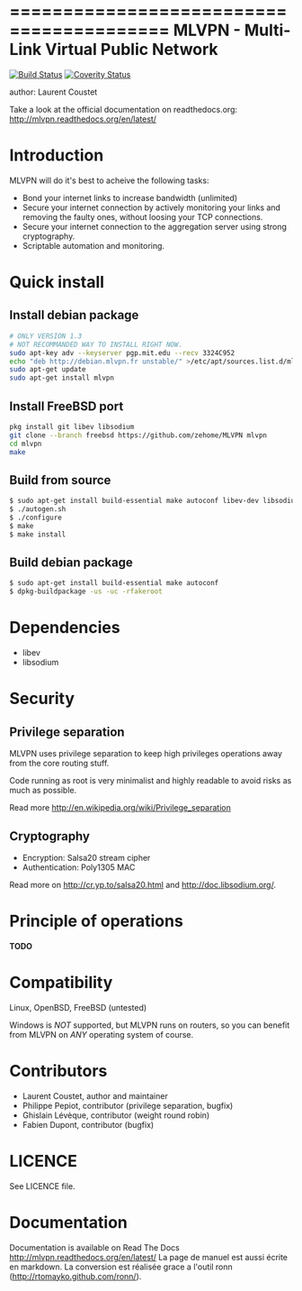=========================================
MLVPN - Multi-Link Virtual Public Network
=========================================
[![Build Status](https://travis-ci.org/zehome/MLVPN.svg?branch=ev)](https://travis-ci.org/zehome/MLVPN)
[![Coverity Status](https://scan.coverity.com/projects/4405/badge.svg)](https://scan.coverity.com/projects/4405)

author: Laurent Coustet <ed arobase zehome.com>

Take a look at the official documentation on readthedocs.org: http://mlvpn.readthedocs.org/en/latest/

Introduction
============
MLVPN will do it's best to acheive the following tasks:

  * Bond your internet links to increase bandwidth (unlimited)
  * Secure your internet connection by actively monitoring
    your links and removing the faulty ones, without loosing
    your TCP connections.
  * Secure your internet connection to the aggregation server using
    strong cryptography.
  * Scriptable automation and monitoring.

Quick install
=============

Install debian package
----------------------
```sh
# ONLY VERSION 1.3
# NOT RECOMMANDED WAY TO INSTALL RIGHT NOW.
sudo apt-key adv --keyserver pgp.mit.edu --recv 3324C952
echo "deb http://debian.mlvpn.fr unstable/" >/etc/apt/sources.list.d/mlvpn.list
sudo apt-get update
sudo apt-get install mlvpn
```


Install FreeBSD port
--------------------
```sh
pkg install git libev libsodium
git clone --branch freebsd https://github.com/zehome/MLVPN mlvpn
cd mlvpn
make
```

Build from source
-----------------
```sh
$ sudo apt-get install build-essential make autoconf libev-dev libsodium-dev
$ ./autogen.sh
$ ./configure
$ make
$ make install
```

Build debian package
--------------------
```sh
$ sudo apt-get install build-essential make autoconf
$ dpkg-buildpackage -us -uc -rfakeroot
```

Dependencies
============
  - libev
  - libsodium

Security
========

Privilege separation
--------------------
MLVPN uses privilege separation to keep high privileges operations
away from the core routing stuff.

Code running as root is very minimalist and highly readable to
avoid risks as much as possible.

Read more http://en.wikipedia.org/wiki/Privilege_separation

Cryptography
------------
  * Encryption: Salsa20 stream cipher
  * Authentication: Poly1305 MAC

Read more on http://cr.yp.to/salsa20.html and http://doc.libsodium.org/.


Principle of operations
=======================
**TODO**

Compatibility
=============
Linux, OpenBSD, FreeBSD (untested)

Windows is *NOT* supported, but MLVPN runs on routers, so you can
benefit from MLVPN on *ANY* operating system of course.

Contributors
============
  * Laurent Coustet, author and maintainer
  * Philippe Pepiot, contributor (privilege separation, bugfix)
  * Ghislain Lévèque, contributor (weight round robin)
  * Fabien Dupont, contributor (bugfix)

LICENCE
=======
See LICENCE file.

Documentation
=============
Documentation is available on Read The Docs http://mlvpn.readthedocs.org/en/latest/
La page de manuel est aussi écrite en markdown. La conversion est réalisée grace a l'outil
ronn (http://rtomayko.github.com/ronn/).
